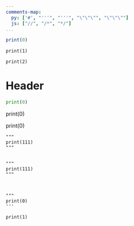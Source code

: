 ```yaml
---
comments-map:
  py: ['#', "'''", "'''", "\"\"\"", "\"\"\""]
  js: ["//", "/*", "*/"]
...
```



```{.r echo=False}
print(0)
```


```{.r}
print(1)
```


```{.py}
print(2)
```


# Header

```{.py echo=False}
print(0)
```


print(0)


print(0)


```{.py}
"""
print(111)
"""
```


```{.py}

"""
print(111)
"""
```


```{.r}
 
```




```{.py}
"""
print(0)
'''
```


```{.py}
print(1)
```

